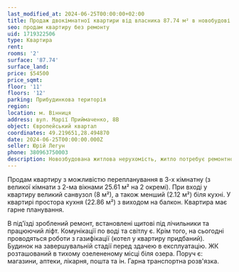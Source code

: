```yaml
---
last_modified_at: 2024-06-25T00:00:00+02:00
title: Продаж двокімнатної квартири від власника 87.74 м² в новобудові на Марії Приймаченко
seo: продам квартиру без ремонту
uid: 1719322506
type: Квартира
rent:
rooms: '2'
surface: '87.74'
surface_land:
price: $54500
price_sqmt:
floor: '11'
floors: '12'
parking: Прибудинкова територія
region:
location: м. Вінниця
address: вул. Марії Приймаченко, 8В
object: Європейський квартал
coordinates: 49.219651,28.494870
date: 2024-06-25T00:00:00.000Z
seller: Юрій Легун
phone: 380963750003
description: Новозбудована житлова нерухомість, житло потребує ремонтно-оздоблювальних робіт
---
```


Продам квартиру з можливістю перепланування в 3-х кімнатну (з великої кімнати з 2-ма вікнами 25.61 м² на 2 окремі). При вході у квартиру великий санвузол (8 м²), а також менший (2.12 м²) біля кухні. У квартирі простора кухня (22.86 м²) з виходом на балкон. Квартира має гарне планування.

В під'їзді зроблений ремонт, встановлені щитові під лічильники та працюючий ліфт. Комунікації по воді та світлу є. Крім того, на сьогодні проводяться роботи з газифікації (котел у квартиру придбаний). Будинок на завершувальній стадії перед здачею в експлуатацію. ЖК розташований в тихому озелененому місці біля озера. Поруч є: магазини, аптеки, лікарня, пошта та ін. Гарна транспортна розв'язка.
